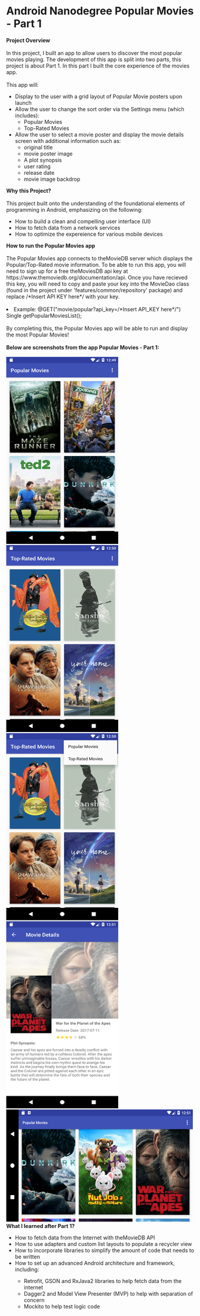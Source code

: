 <h1>Android Nanodegree Popular Movies - Part 1</h1>

<b>Project Overview</b>
</br></br>
In this project, I built an app to allow users to discover the most popular movies playing. 
The development of this app is split into two parts, this project is about Part 1.
In this part I built the core experience of the movies app.
</br></br>
This app will:
<ul>
  <li>Display to the user with a grid layout of Popular Movie posters upon launch</li>
  <li>Allow the user to change the sort order via the Settings menu (which includes):
    <ul>
      <li>Popular Movies</li>
      <li>Top-Rated Movies</li>
    </ul>
   <li>Allow the user to select a movie poster and display the movie details screen with additional information such as:
    <ul>
      <li>original title</li>
      <li>movie poster image</li>
      <li>A plot synopsis</li>
      <li>user rating</li>
      <li>release date</li>
      <li>movie image backdrop</li>
    </ul>
   </li>
  </li>
</ul> 
<b>Why this Project?</b>
</br></br>
This project built onto the understanding of the foundational elements of programming in Android, emphasizing on the following:
<ul>
  <li>How to build a clean and compelling user interface (UI)</li>
  <li>How to fetch data from a network services</li>
  <li>How to optimize the expereience for various mobile devices</li>
</ul>
<b>How to run the Popular Movies app</b>
</br></br>
The Popular Movies app connects to theMovieDB server which displays the Popular/Top-Rated movie information. To be able to run this app, you will 
need to sign up for a free theMoviesDB api key at https://www.themoviedb.org/documentation/api. Once you have recieved this key, you will 
need to copy and paste your key into the MovieDao class (found in the project under 'features/common/repository' package) 
and replace /*Insert API KEY here*/ with your key.
</br></br>
<li>Example: @GET("movie/popular?api_key=/*Insert API_KEY here*/") Single<MoviesDto> getPopularMoviesList();</li>
</br>
By completing this, the Popular Movies app will be able to run and display the most Popular Movies!
</br></br>
<b>Below are screenshots from the app Popular Movies - Part 1:</b>
</br></br>
<img src="https://github.com/AndreaWolff/AndroidNanoDegreePopularMoviesPart1/blob/master/images/MainActivity-PopularMovies.png" height="500" width="300">
<img src="https://github.com/AndreaWolff/AndroidNanoDegreePopularMoviesPart1/blob/master/images/MainActivity-TopRatedMovies.png" height="500" width="300">
<img src="https://github.com/AndreaWolff/AndroidNanoDegreePopularMoviesPart1/blob/master/images/MainActivity-Settings.png" height="500" width="300">
<img src="https://github.com/AndreaWolff/AndroidNanoDegreePopularMoviesPart1/blob/master/images/DetailsActivity-MovieDetails.png" height="500" width="300">
<img src="https://github.com/AndreaWolff/AndroidNanoDegreePopularMoviesPart1/blob/master/images/MainActivity-PopularMovies-Landscape.png" height="300" width="500">
</br>
<b>What I learned after Part 1?</b>
<ul>
  <li>How to fetch data from the Internet with theMovieDB API</li>
  <li>How to use adapters and custom list layouts to populate a recycler view</li>
  <li>How to incorporate libraries to simplify the amount of code that needs to be written</li>
  <li>How to set up an advanced Android architecture and framework, including:</li>
    <ul>
      <li>Retrofit, GSON and RxJava2 libraries to help fetch data from the internet</li>
      <li>Dagger2 and Model View Presenter (MVP) to help with separation of concern</li>
      <li>Mockito to help test logic code</li>
    </ul>
</ul>

